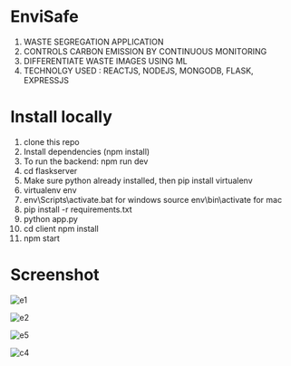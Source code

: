 # EnviSafe

1. WASTE SEGREGATION APPLICATION
2. CONTROLS CARBON EMISSION BY CONTINUOUS
MONITORING
3. DIFFERENTIATE WASTE IMAGES USING ML
4. TECHNOLGY USED : REACTJS, NODEJS, MONGODB,
FLASK, EXPRESSJS

# Install locally

1. clone this repo 
2. Install dependencies (npm install)
3. To run the backend: npm run dev
6. cd flaskserver
7. Make sure python already installed, then pip install virtualenv
8. virtualenv env
9. env\Scripts\activate.bat for windows source env\bin\activate for mac
10. pip install -r requirements.txt
11. python app.py
4. cd client npm install
5. npm start


# Screenshot

![e1](https://user-images.githubusercontent.com/89345567/213689416-66c624b8-6360-42eb-b728-eeb9cb285b7f.JPG)

![e2](https://user-images.githubusercontent.com/89345567/213689448-e0400e25-2e4c-45a1-beaa-ea85f541c369.JPG)

![e5](https://user-images.githubusercontent.com/89345567/213689510-d80d48f6-9583-40a6-8207-b9920f779e98.JPG)

![c4](https://user-images.githubusercontent.com/89345567/213689539-b7d2f391-966a-4c92-8781-eba7f2a780ce.JPG)
